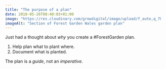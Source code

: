 ```yaml
---
title: "The purpose of a plan"
date: 2018-05-26T08:40:03+01:00
image: "https://res.cloudinary.com/growdigital/image/upload/f_auto,q_70,w_736/v1544130787/plan-40552328090.png"
imageAlt: "Section of Forest Garden Wales garden plan"
---
```


Just had a thought about _why_ you create a #ForestGarden plan. 

1. Help plan what to plant where.
2. Document what is planted.

The plan is a _guide_, not an _imperative_.
